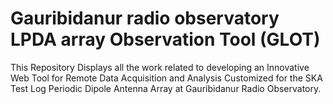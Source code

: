 # Gauribidanur radio observatory LPDA array Observation Tool (GLOT)
This Repository Displays all the work related to developing an Innovative Web Tool for Remote Data Acquisition and Analysis Customized for the SKA Test Log Periodic Dipole Antenna  Array at Gauribidanur Radio Observatory.
